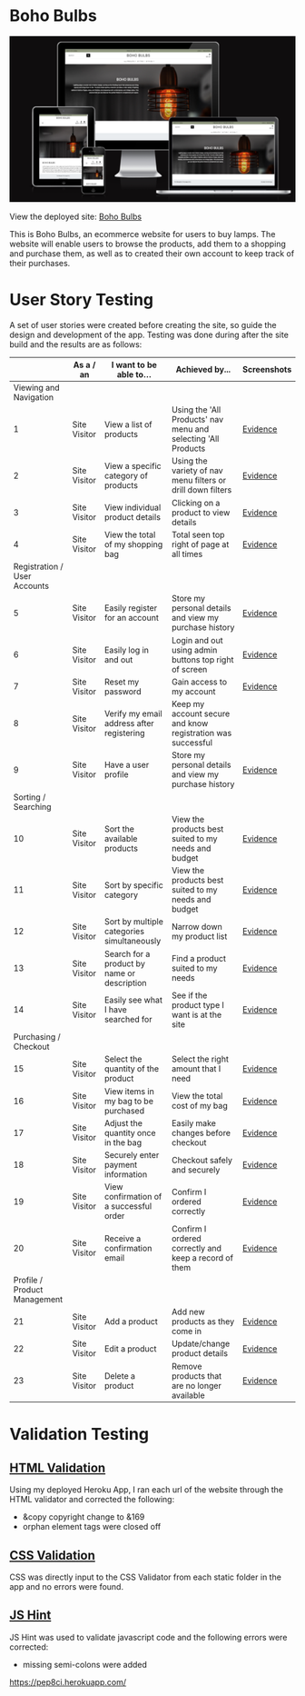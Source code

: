 # Boho Bulbs

![Image showing the Boho Bulbs website on various devices](media/responsive-image.png "Boho Bulbs")

View the deployed site: [Boho Bulbs](https://boho-bulbs-12038623272a.herokuapp.com/)

This is Boho Bulbs, an ecommerce website for users to buy lamps. The website will enable users to browse the products, add them to a shopping and purchase them, as well as to created their own account to keep track of their purchases.

# User Story Testing

A set of user stories were created before creating the site, so guide the design and development of the app. Testing was done during after the site build and the results are as follows:

| | As a / an | I want to be able to… | Achieved by...  | Screenshots |
|----|----|----|----| ---- |
| Viewing and Navigation |   |   |   |
| 1 | Site Visitor | View a list of products                   | Using the 'All Products' nav menu and selecting 'All Products       | [Evidence](media/all-products.png ) |
| 2 | Site Visitor | View a specific category of products      | Using the variety of nav menu filters or drill down filters         | [Evidence](media/filters.png )      |
| 3 | Site Visitor | View individual product details           | Clicking on a product to view details                               | [Evidence](media/individual-product.png )      |
| 4 | Site Visitor | View the total of my shopping bag         | Total seen top right of page at all times                           | [Evidence](media/bag-total.png )    |
| Registration / User Accounts |   |   |   |
| 5 | Site Visitor | Easily register for an account            | Store my personal details and view my purchase history              | [Evidence](media/profile-evidence.png )    |
| 6 | Site Visitor | Easily log in and out                     | Login and out using admin buttons top right of screen               | [Evidence](media/login-out.png )    |
| 7 | Site Visitor | Reset my password                         | Gain access to my account                                           | [Evidence](media/forgot-password.png )    |
| 8 | Site Visitor | Verify my email address after registering | Keep my account secure and know registration was successful         | |
| 9 | Site Visitor | Have a user profile                       | Store my personal details and view my purchase history              | [Evidence](media/profile-evidence.png )    ||
| Sorting / Searching |   |   |   |
| 10 | Site Visitor | Sort the available products               | View the products best suited to my needs and budget                | [Evidence](media/filters.png )      |
| 11 | Site Visitor | Sort by specific category                 | View the products best suited to my needs and budget                | [Evidence](media/filters.png )      |
| 12 | Site Visitor | Sort by multiple categories simultaneously| Narrow down my product list                                         | [Evidence](media/filters.png )      |
| 13 | Site Visitor | Search for a product by name or description| Find a product suited to my needs                                  | [Evidence](media/search-soft.png )  |
| 14 | Site Visitor | Easily see what I have searched for       | See if the product type I want is at the site                       | [Evidence](media/search-soft.png )  |
| Purchasing / Checkout |   |   |   |
| 15 | Site Visitor | Select the quantity of the product        | Select the right amount that I need                                 | [Evidence](media/individual-product.png )      |
| 16 | Site Visitor | View items in my bag to be purchased      | View the total cost of my bag                                       | [Evidence](media/shopping-bag-evidence.png )  |
| 17 | Site Visitor | Adjust the quantity once in the bag       | Easily make changes before checkout                                 | [Evidence](media/shopping-bag-evidence.png )  |
| 18 | Site Visitor | Securely enter payment information        | Checkout safely and securely                                        | [Evidence](media/checkout-evidence.png )  |
| 19 | Site Visitor | View confirmation of a successful order   | Confirm I ordered correctly                                         | [Evidence](media/checkout-success-evidence.png )  |
| 20 | Site Visitor | Receive a confirmation email              | Confirm I ordered correctly and keep a record of them               | [Evidence](media/checkout-email-confirmation.png )  |
| Profile / Product Management |   |   |   |
| 21 | Site Visitor | Add a product                             | Add new products as they come in                                    | [Evidence](media/add-product-evidence.png )  |
| 22 | Site Visitor | Edit a product                            | Update/change product details                                       | [Evidence](media/edit-product-evidence.png )  |
| 23 | Site Visitor | Delete a product                          | Remove products that are no longer available                        | [Evidence](media/delete-product-evidence.png )  |

# Validation Testing

## [HTML Validation](https://validator.w3.org/nu/)

Using my deployed Heroku App, I ran each url of the website through the HTML validator and corrected the following:

- &copy copyright change to &169
- orphan element tags were closed off

## [CSS Validation](https://jigsaw.w3.org/css-validator/)

CSS was directly input to the CSS Validator from each static folder in the app and no errors were found.

## [JS Hint](https://jigsaw.w3.org/css-validator/)

JS Hint was used to validate javascript code and the following errors were corrected:

- missing semi-colons were added



https://pep8ci.herokuapp.com/